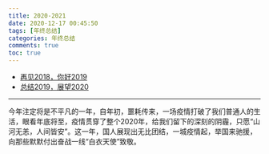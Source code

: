 ```yaml
---
title: 2020-2021
date: 2020-12-17 00:45:50
tags: [年终总结]
categories: 年终总结
comments: true
toc: true
---
```


- [再见2018，你好2019](https://sogrey.top/article/%E5%86%8D%E8%A7%812018%EF%BC%8C%E4%BD%A0%E5%A5%BD2019/)
- [总结2019，展望2020](https://sogrey.top/article/zj2019-zw2020/)


----

今年注定将是不平凡的一年，自年初，噩耗传来，一场疫情打破了我们普通人的生活，眼看年底将至，疫情贯穿了整个2020年，给我们留下的深刻的阴霾，只愿“山河无恙，人间皆安”。这一年，国人展现出无比团结，一城疫情起，举国来驰援，向那些默默付出奋战一线“白衣天使”致敬。